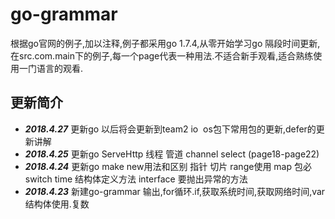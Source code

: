 # go-grammar
根据go官网的例子,加以注释,例子都采用go 1.7.4,从零开始学习go 隔段时间更新,在src.com.main下的例子,每一个page代表一种用法.不适合新手观看,适合熟练使用一门语言的观看.
## 更新简介

* **_2018.4.27_** 更新go 以后将会更新到team2 io  os包下常用包的更新,defer的更新讲解
* **_2018.4.25_** 更新go ServeHttp 线程 管道 channel select (page18-page22)
* **_2018.4.24_** 更新go make new用法和区别 指针 切片 range使用 map 包必 switch time 结构体定义方法 interface 要抛出异常的方法
* **_2018.4.23_** 新建go-grammar 输出,for循环.if,获取系统时间,获取网络时间,var 结构体使用.复数

